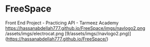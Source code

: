# FreeSpace
Front End Project - Practicing API - Tarmeez Academy
https://hassanabdellah777.github.io/FreeSpace/imgs/navlogo2.png
/assets/imgs/electrocat.png
[9/assets/imgs//navlogo2.png)]
(https://hassanabdellah777.github.io/FreeSpace/)

